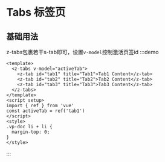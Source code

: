 # Tabs 标签页

## 基础用法

z-tabs包裹若干s-tab即可，设置`v-model`控制激活页签id
:::demo
```vue
<template>
  <z-tabs v-model="activeTab">
    <z-tab id="tab1" title="Tab1">Tab1 Content</z-tab>
    <z-tab id="tab2" title="Tab2">Tab2 Content</z-tab>
    <z-tab id="tab3" title="Tab3">Tab3 Content</z-tab>
  </z-tabs>
</template>
<script setup>
import { ref } from 'vue'
const activeTab = ref('tab1')
</script>
<style>
.vp-doc li + li {
  margin-top: 0;
}
</style>
```
:::